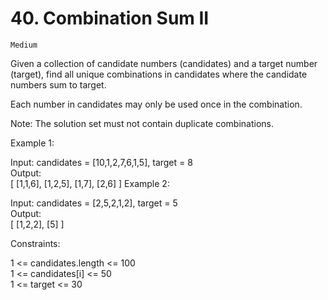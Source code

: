 # 40. Combination Sum II

    Medium

Given a collection of candidate numbers (candidates) and a target number (target), find all unique combinations in candidates where the candidate numbers sum to target.

Each number in candidates may only be used once in the combination.

Note: The solution set must not contain duplicate combinations.



Example 1:

Input: candidates = [10,1,2,7,6,1,5], target = 8  
Output:  
[
[1,1,6],
[1,2,5],
[1,7],
[2,6]
]
Example 2:

Input: candidates = [2,5,2,1,2], target = 5  
Output:  
[
[1,2,2],
[5]
]


Constraints:

1 <= candidates.length <= 100  
1 <= candidates[i] <= 50  
1 <= target <= 30